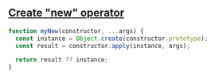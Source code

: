## [Create "new" operator](https://bigfrontend.dev/problem/create-your-own-new-operator)

<!-- notecardId: 1739476915793 -->

```js
function myNew(constructor, ...args) {
  const instance = Object.create(constructor.prototype);
  const result = constructor.apply(instance, args);

  return result ?? instance;
}
```
